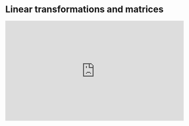 # Linear transformations and matrices

<iframe width="560" height="315" src="https://www.youtube.com/embed/kYB8IZa5AuE" frameborder="0" allow="accelerometer; autoplay; clipboard-write; encrypted-media; gyroscope; picture-in-picture" allowfullscreen></iframe>
